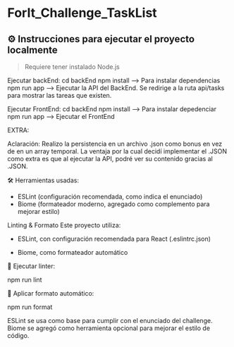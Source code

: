 # ForIt_Challenge_TaskList

## ⚙️ Instrucciones para ejecutar el proyecto localmente

> Requiere tener instalado Node.js

Ejecutar backEnd:
 cd backEnd
 npm install --> Para instalar dependencias
 npm run app --> Ejecutar la API del BackEnd. Se redirige a la ruta api/tasks para mostrar las tareas que existen.

Ejecutar FrontEnd:
 cd backEnd
 npm install --> Para instalar depedenciar
 npm run app --> Ejecutar el FrontEnd


EXTRA:

Aclaración:
Realizo la persistencia en un archivo .json como bonus en vez de en un array temporal. La ventaja por la cual decidí implementar el .JSON como extra es que al ejecutar la API, podré ver su contenido gracias al .JSON.

🛠 Herramientas usadas:
- ESLint (configuración recomendada, como indica el enunciado)
- Biome (formateador moderno, agregado como complemento para mejorar estilo)

Linting & Formato
Este proyecto utiliza:

* ESLint, con configuración recomendada para React (.eslintrc.json)

* Biome, como formateador automático


🧪 Ejecutar linter:

npm run lint

🧼 Aplicar formato automático:

npm run format

ESLint se usa como base para cumplir con el enunciado del challenge. Biome se agregó como herramienta opcional para mejorar el estilo de código.
